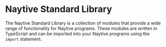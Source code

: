 # Naytive Standard Library

The Naytive Standard Library is a collection of modules that provide a wide range of functionality for Naytive programs. These modules are written in TypeScript and can be imported into your Naytive programs using the `import` statement.
